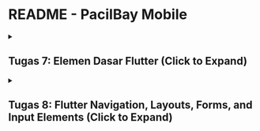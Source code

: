 # README - PacilBay Mobile

<details>
  <summary><h2>Tugas 7: Elemen Dasar Flutter (Click to Expand)</h2></summary>

### Stateless Widget dan Stateful Widget

1. Stateless Widget

   - Stateless Widget adalah widget yang tidak menyimpan state (keadaan) internal. Artinya, ketika widget ini dibuat, widget tidak akan berubah. Stateless Widget bersifat final dan hanya menerima parameter yang diberikan pada saat pembuatan. Stateless widget lebih sering digunakan untuk menampilkan informasi statis atau elemen yang tidak memerlukan update.
   
   - Contoh penggunaan stateless widget: membuat teks statis, gambar, ikon, dll

   

2. Stateful Widget
    - Stateful Widget adalah widget yang memiliki state internal yang dapat berubah. Stateful Widget bisa menyimpan informasi dan mengupdate tampilan berdasarkan perubahan yang terjadi selama life cycle aplikasi. Stateful Widget menggunakan dua kelas: kelas utama turunan dari StatefulWidget dan kelas State yang bertanggung jawab untuk menyimpan state dan mengelola update tampilan.
    - Contoh pengunaan stateful widget: tombol yang dapat ditekan (untuk mengubah status), form input yang menyimpan data, elemen interaktif lainnya

3. Perbandingan stateless widget dan stateful widget
    | Aspek          | Stateless Widget                                               | Stateful Widget                                                  |
    |----------------|---------------------------------------------------------------|-----------------------------------------------------------------|
    | Definisi       | Widget yang tidak menyimpan state dan tidak dapat berubah setelah dibuat | Widget yang menyimpan state dan dapat berubah seiring interaksi dengan user. |
    | Kelas          | Turunan dari StatelessWidget.                                 | Turunan dari StatefulWidget dan memiliki kelas State.           |
    | Pembaharuan    | Tidak dapat mengupdate tampilan setelah dibangun.           | Dapat mengupdate tampilan menggunakan metode setState().       |
    | Penggunaan     | Cocok untuk elemen statis seperti teks, ikon, gambar.        | Cocok untuk elemen interaktif seperti tombol, form, atau sign in. |
    | Siklus Hidup   | Hanya memiliki satu life cycle.                             | Memiliki dua life cycle: widget life cycle dan state life cycle. |
    | Kompleksitas   | Lebih sederhana dan lebih mudah digunakan.                   | Lebih kompleks karena memerlukan manajemen state.               |

### Daftar Widget yang Digunakan dan Fungsinya

| Widget               | Fungsi                                                                 |
|----------------------|------------------------------------------------------------------------|
| Scaffold             | Menyediakan struktur dasar halaman, termasuk AppBar, body, dan elemen lain di dalam aplikasi. |
| AppBar               | Menampilkan bagian atas aplikasi yang berisi judul dan elemen lainnya |
| Text                 | Menampilkan teks dalam aplikasi. Pada aplikasi ini digunakan untuk menampilkan judul aplikasi dan teks |
| Padding              | Memberikan jarak (padding) di sekeliling widget anaknya |
| Column               | Menyusun widget secara vertikal. |
| Row                  | Menyusun widget secara horizontal. |
| SizedBox             | Memberikan ruang kosong di antara widget. Digunakan untuk memberikan jarak vertikal antar elemen. |
| Center               | Meletakkan widget child di dalam area untuk menempatkan child di tengah area widget. |
| GridView.count       | Menyusun widget anak dalam bentuk grid. Dalam aplikasi ini digunakan untuk menampilkan ItemCard dalam 3 kolom. |
| Card                 | Menampilkan informasi dalam bentuk kartu. |
| Container            | Memberikan space untuk widget dan mengatur ukuran, warna, dan padding dari widget di dalamnya. |
| Material             | Memberikan efek material pada widget dan penggunaan tema. |
| InkWell              | Menambahkan efek sentuh (touch effect) pada widget ketika diklik.      |
| SnackBar             | Menampilkan pesan temporary di bagian bawah layar untuk memberikan feedback pada user. |
| Icon                 | Menampilkan ikon grafis.  |

### Fungsi setstate()
setState() adalah fungsi yang dimiliki oleh kelas State untuk mengelola keadaan (state) dari widget dalam aplikasi. Ketika fungsi setState() dipanggil, fungsi tersebut akan memberitahu Flutter untuk melakukan rebuild widget yang menggunakan state tersebut.

#### Kegunaan setstate()

1. Mengupdate UI
    Ketika keadaan suatu widget berubah (misal nilai variabel, hasil perhitungan, atau status interaksi *User* (seperti klik tombol)), maka setState() digunakan untuk memperbarui UI supaya memeproses perubahan tersebut. Flutter akan menjalankan kembali build() dari widget yang bersangkutan dan menghasilkan UI baru yang sesuai dengan state terbaru.

2. Mengoptimalkan Proses Rebuild
    Dengan menggunakan fungsi setState(), Flutter hanya akan merebuild widget yang berkaitan dengan state yang diubah, bukan seluruh widget tree sehingga membantu meningkatkan performa aplikasi.

Contoh:
```dart
setState(() {
  // Perubahan pada state
  counter++;
});
```
Ketika kita memanggil setState(), kita harus memberikan fungsi callback yang berisi logika untuk memperbarui state. Fungsi ini kemudian diambil oleh Flutter untuk memperbarui UI.
Pada contoh ini, variabel counter merupakan bagian dari state yang dikelola. Dengan memanggil setState(), nilai counter akan diubah dan UI akan diperbarui dengan menggunakan nilai(state) yang baru.


### Perbedaan const dan final

1. const

    const digunakan untuk mendeklarasikan konstanta yang diinisialisasi pada waktu kompilasi. Nilai yang diassign kepada variabel const harus diketahui sebelum program dijalankan. Variabel const bersifat immutable dan lebih efisien dalam penggunaan memori karena Flutter dapat melakukan optimasi dengan mengelola nilai yang sama hanya sekali dalam memori.

2. final

    final digunakan untuk mendeklarasikan variabel yang hanya dapat diinisialisasi sekali, tapi nilainya tidak harus diketahui pada waktu kompilasi. Nilai dari variabel final dapat ditetapkan pada waktu runtime. Final bersifat immutable setelah diinisialisasi, tapi final memungkinkan re-assign nilai yang lebih fleksibel karena nilainya bisa ditentukan oleh ekspresi yang dijalankan saat program berjalan.

3. Perbedaan const dan final

    | Aspek                | const                             | final                                |
    |----------------------|-----------------------------------|--------------------------------------|
    | Inisialisasi         | Diinisialisasi pada waktu kompilasi    | Diinisialisasi pada waktu runtime         |
    | Imutabilitas         | Nilai tidak dapat diubah setelah inisialisasi | Nilai tidak dapat diubah setelah inisialisasi |
    | Tipe Data            | Harus bertipe data yang diketahui saat kompilasi | Tipe data bisa ditentukan saat runtime |
    | Penggunaan Memori    | Dapat dioptimalkan untuk penggunaan memori yang efisien | Memori akan dialokasikan untuk setiap instance |
    | Contoh               | `const pi = 3.14;`               | `final name = getName();`           |
    | Scope                | Dapat digunakan dalam konteks compile-time | Dapat digunakan dalam konteks runtime |

### Langkah-langkah Implementasi Elemen Dasar Flutter
- Membuat Program Flutter Baru: Pertama, saya membuka terminal dan menggunakan perintah `flutter create pacilbay` untuk membuat aplikasi Flutter baru dengan nama "pacilbay".
- Buat file baru bernama menu.dart di direktori mental_health_tracker/lib. Tambahkan kode import 'package:flutter/material.dart'; pada baris pertama file tersebut.
- Di menu.dart, ubah kelas MyHomePage dari StatefulWidget menjadi StatelessWidget dengan menghapus bagian yang tidak diperlukan dan menambahkan constructor baru.
- Di dalam file lib/main.dart, saya mengimplementasikan kelas MyHomePage yang merupakan widget utama aplikasi. Dalam metode build, saya menggunakan widget Column untuk menyusun tombol-tombol secara vertikal. Saya membuat tiga tombol dengan menggunakan widget ElevatedButton, masing-masing dilengkapi dengan ikon dan teks yang sesuai. Untuk mengisi card tersebut, saya deklarasikan tiga variabel bertipe string (npm, name, className) di dalam kelas MyHomePage.
- Selanjutnya, saya buat kelas baru bernama InfoCard di menu.dart untuk menampilkan informasi NPM, nama, dan kelas.
- Selanjutnya, saya mengimplementasikan warna yang berbeda untuk setiap tombol dengan menambahkan properti `final Color color;` pada class `ItemHomepage` yang sudah dibuat sebelumnya. 
- Saya menggunakan widget ScaffoldMessenger untuk menampilkan Snackbar ketika tombol ditekan. Dalam setiap fungsi onPressed dari tombol, saya menambahkan kode untuk menampilkan Snackbar yang sesuai
- Setelah semua kelas selesai dimplementasikan, saya menjalankan perintah flutter analyze untuk memastikan tidak ada isu pada kode yang dapat mengganggu performa atau fungsionalitas aplikasi.
</details>

<details>
  <summary><h2>Tugas 8: Flutter Navigation, Layouts, Forms, and Input Elements (Click to Expand)</h2></summary>

### Kegunaan const di Flutter
`const` adalah keyword di Flutter yang digunakan untuk mendefinisikan objek atau widget yang immutable (tidak bisa diubah) dan akan diinisialisasi sekali saja pada saat kompilasi. Dengan `const`, kita memastikan bahwa objek tersebut bersifat konstan dan tidak akan berubah sepanjang masa hidup aplikasi.

#### Keuntungan menggunakan const
1. **Meningkatkan Performa Aplikasi**
   - **Reuse**: Objek `const` hanya dibuat satu kali dalam memori, sehingga dapat digunakan kembali (reused) tanpa perlu dibuat ulang.
   - **Optimasi Rendering**: Flutter tidak perlu merender ulang widget yang diberi `const`, sehingga mempercepat proses rendering dan mengurangi kerja CPU.

2. **Efisiensi Memori**
   - Objek `const` hanya memakan memori sekali saja, karena tidak dibuat ulang setiap kali dipanggil.
   - Penggunaan memori menjadi lebih hemat, terutama dalam aplikasi dengan banyak widget statis.

3. **Deteksi Kesalahan di Waktu Kompilasi**
   - Kesalahan yang berkaitan dengan nilai konstan dapat dideteksi lebih awal, saat proses kompilasi, bukan di runtime.
   - Membantu pengembang menemukan bug lebih cepat dan meningkatkan keandalan aplikasi.

4. **Meningkatkan Readability dan Maintainability**
   - Kode yang menggunakan `const` lebih mudah dibaca dan dipahami, karena developer lain tahu bahwa objek tersebut tidak akan berubah.
   - Membantu menjaga konsistensi dalam kode, sehingga lebih mudah dikelola dan di-maintain.

#### Kapan Sebaiknya Menggunakan `const`?
- **Widget Statis**: Ketika widget atau objek tidak berubah selama masa hidup aplikasi.
  ```dart
  const Text('Hello, Flutter');
  ```

- **Konfigurasi Aplikasi**: Untuk nilai-nilai yang tidak berubah, seperti warna, margin, padding, atau konfigurasi lainnya.
    ```dart
    const Color primaryColor = Colors.blue;
    ```

- **Penggunaan Berulang**: Ketika sebuah widget atau objek sering digunakan di berbagai tempat dalam aplikasi.
    ```dart
    const EdgeInsets allPadding = EdgeInsets.all(16.0);
    ```

#### Kapan Sebaiknya Menggunakan `const`?
- **Widget Dinamis**: Jika widget atau objek bergantung pada input *User* atau data yang berubah.
    ```dart
    Text('Welcome, $userName'); // Tidak bisa menggunakan const karena userName bisa berubah
    ```

- **Stateful Widget**: Untuk widget yang memiliki state atau memerlukan perubahan selama runtime.
    ```dart
    setState(() {
    // Update state
    });
    ```

#### Contoh Penggunaan `const`?
```dart
class MyApp extends StatelessWidget {
  const MyApp({super.key});

  @override
  Widget build(BuildContext context) {
    return const MaterialApp(
      home: Scaffold(
        appBar: AppBar(
          title: Text('Const Example'),
        ),
        body: Center(
          child: Text('Hello, const world!'),
        ),
      ),
    );
  }
}
```
Dalam kode Dart tersebut, penggunaan const memiliki beberapa fungsi:
1. Konstruksi class: Konstruktor `MyApp` ditandai sebagai const, yang berarti bahwa setiap instance dari `MyApp` tidak akan berubah (immutable) dan dapat diinisialisasi sebagai konstan. Konstruktor ini membantu Flutter memahami bahwa widget ini tidak perlu dirender ulang jika tidak ada perubahan.
2. Reusable `MaterialApp`: Dengan menggunakan const, `MaterialApp` dibuat sebagai objek immutable. Jika tidak ada perubahan pada konfigurasi aplikasi, Flutter tidak perlu membuat ulang widget ini setiap kali aplikasi dijalankan atau dirender ulang.
3. Immutable `Text` Widget: `Text` ini memiliki nilai yang tidak akan berubah selama runtime. Dengan `const`, Flutter tidak perlu membuat ulang widget ini, yang meningkatkan efisiensi rendering.


### Penggunaan Column dan Row pada Flutter

#### 1. **Column**
`Column` adalah widget di Flutter yang menyusun *children*-nya secara vertikal (dari atas ke bawah).

**Karakteristik:**
- Menyusun widget secara **vertikal**.
- Bisa menyesuaikan **alignment** dan **main axis** (vertikal) serta **cross axis** (horizontal).
- Fleksibel untuk membuat tata letak dengan elemen-elemen yang harus ditampilkan berurutan dari atas ke bawah.

**Properti Utama:**
- `mainAxisAlignment`: Mengatur bagaimana *children* diatur secara vertikal.
- `crossAxisAlignment`: Mengatur bagaimana *children* disejajarkan secara horizontal.

**Contoh Implementasi:**
```dart
Column(
  mainAxisAlignment: MainAxisAlignment.center,
  crossAxisAlignment: CrossAxisAlignment.start,
  children: [
    Text('Item 1'),
    Text('Item 2'),
    Text('Item 3'),
  ],
)
```
Penggunaan `Column` dalam kode ini bertujuan untuk menyusun beberapa widget `Text` secara vertikal, dari atas ke bawah. 
- `Column` Widget
`Column` digunakan untuk menyusun anak-anaknya (dalam hal ini widget `Text`) secara vertikal.

- `mainAxisAlignment: MainAxisAlignment.center`
Properti `mainAxisAlignment` mengatur posisi anak-anak widget di **sumbu utama** (vertikal dalam `Column`). Dengan `MainAxisAlignment.center`, semua anak-anak `Column` akan ditempatkan di tengah-tengah sumbu vertikal.

- `crossAxisAlignment: CrossAxisAlignment.start`
Properti `crossAxisAlignment` mengatur posisi anak-anak di sepanjang **sumbu sekunder** (horizontal dalam `Column`). Dengan `CrossAxisAlignment.start`, setiap anak dari `Column` akan disejajarkan di sisi **kiri** dari sumbu horizontal.

- `children`
Daftar widget yang merupakan anak-anak dari `Column`. Dalam kode ini, ada tiga widget `Text`:
- `Text('Item 1')`
- `Text('Item 2')`
- `Text('Item 3')`

Ketiga widget ini akan ditampilkan secara vertikal dalam `Column`, dimulai dari sisi kiri (karena `crossAxisAlignment.start`) dan dipusatkan di sumbu vertikal (karena `mainAxisAlignment.center`).

#### 2. **Row**
`Row` adalah widget di Flutter yang menyusun *children*-nya secara horizontal (dari kiri ke kanan).

**Karakteristik:**
- Menyusun widget secara **horizontal**.
- Sama seperti `Column`, `Row` memiliki kontrol atas **alignment** dan **main axis** (horizontal) serta **cross axis** (vertikal).
- Digunakan untuk membuat tata letak elemen-elemen yang perlu disusun berurutan dari kiri ke kanan.

**Properti Utama:**
- `mainAxisAlignment`: Mengatur bagaimana *children* diatur secara horizontal.
- `crossAxisAlignment`: Mengatur bagaimana *children* diatur vertikal.

**Contoh Implementasi:**
```dart
Row(
  mainAxisAlignment: MainAxisAlignment.spaceAround,
  crossAxisAlignment: CrossAxisAlignment.center,
  children: [
    Icon(Icons.star),
    Icon(Icons.favorite),
    Icon(Icons.person),
  ],
)
```
Kode `Row` ini digunakan untuk menyusun tiga ikon secara horizontal dengan jarak yang merata di antara mereka.

### Penjelasan Penggunaan:

- `Row'
   - Widget ini menyusun elemen-elemen anak (`children`) secara horizontal, dari kiri ke kanan.

- `mainAxisAlignment: MainAxisAlignment.spaceAround`. Properti ini mengatur jarak antar elemen anak di **sumbu utama** (horizontal). Dengan `spaceAround`:
     - Memberikan jarak yang sama di sekitar setiap elemen.
     - Jarak antara elemen dan tepi `Row` sedikit lebih kecil dibandingkan jarak antar elemen.

- `crossAxisAlignment: CrossAxisAlignment.center`
   - Properti ini menentukan bagaimana elemen-elemen anak diatur di **sumbu sekunder** (vertikal).
   - `center` memastikan semua ikon berada di tengah secara vertikal dalam `Row`.

- `children`
   - Berisi tiga ikon: `Icons.star`, `Icons.favorite`, dan `Icons.person`.
   - Masing-masing ikon akan ditempatkan secara horizontal dalam `Row` dengan jarak merata.

### Perbandingan `Column` vs `Row`

| **Aspek**              | **Column**                          | **Row**                             |
|------------------------|-------------------------------------|-------------------------------------|
| **Orientasi**           | Vertikal (dari atas ke bawah)       | Horizontal (dari kiri ke kanan)     |
| **Main Axis**           | Vertikal                            | Horizontal                          |
| **Cross Axis**          | Horizontal                          | Vertikal                            |
| **Penggunaan**          | Untuk menyusun elemen vertikal      | Untuk menyusun elemen horizontal    |
| **Alignment**           | `mainAxisAlignment`, `crossAxisAlignment` | `mainAxisAlignment`, `crossAxisAlignment` |
| **Contoh Situasi**      | Daftar item, formulir, paragraf     | Navigasi horizontal, barisan ikon   |

### Contoh Penggunaan Gabungan:
```dart
Column(
  children: [
    Row(
      mainAxisAlignment: MainAxisAlignment.spaceBetween,
      children: [
        Text('Left Item'),
        Text('Right Item'),
      ],
    ),
    Row(
      mainAxisAlignment: MainAxisAlignment.center,
      children: [
        Icon(Icons.star),
        Icon(Icons.favorite),
        Icon(Icons.person),
      ],
    ),
  ],
)
```

### Elemen Input pada Halaman Form

#### Elemen Input yang Digunakan dalam Kode:

1. **`TextFormField`**:
   - **`Nama Produk`**: Input teks untuk nama produk dengan validasi untuk memastikan tidak kosong dan tidak lebih dari 100 karakter.
   - **`Deskripsi Produk`**: Input teks untuk deskripsi produk dengan validasi untuk memastikan tidak kosong dan tidak lebih dari 255 karakter.
   - **`Harga Produk`**: Input teks yang memerlukan angka positif untuk harga produk, dengan validasi angka dan memastikan input adalah integer positif.
   - **`Jumlah Tersedia`**: Input teks yang memerlukan angka positif untuk jumlah produk yang tersedia, dengan validasi serupa untuk angka dan integer positif.

2. **`ElevatedButton`**:
   - Tombol untuk menyimpan data formulir, dengan validasi formulir sebelum menampilkan dialog konfirmasi.

### Elemen Input Flutter Lain yang Tidak Digunakan:
1. **`DropdownButton`**: Untuk memilih dari daftar pilihan yang sudah ditentukan.
2. **`Checkbox`**: Untuk input nilai boolean (true/false).
3. **`Radio`**: Untuk memilih satu opsi dari beberapa pilihan.
4. **`Slider`**: Untuk input angka dalam bentuk slider.
5. **`Switch`**: Untuk input boolean yang bisa diaktifkan/dinonaktifkan.
6. **`DatePicker`**: Untuk memilih tanggal.
7. **`TimePicker`**: Untuk memilih waktu.

### Tema (theme) dalam Aplikasi Flutter

Flutter menyediakan widget `ThemeData` yang dapat diatur dalam `MaterialApp` untuk memastikan konsistensi tampilan di seluruh aplikasi. Dengan menggunakan `ThemeData`, kita bisa mengatur warna, font, bentuk tombol, gaya teks, dan elemen UI lainnya agar konsisten di seluruh aplikasi.

Dalam aplikasi Flutter yang saya buat, saya menggunakan tema utama yang didefinisikan di `main.dart`. Tema ini berfungsi sebagai **"base"** untuk seluruh screens dan widget lainnya, memastikan konsistensi desain dan gaya di seluruh aplikasi.

Di dalam `main.dart`, saya mengatur `ThemeData` menggunakan `colorScheme` dan beberapa pengaturan tambahan:

```dart
MaterialApp(
  theme: ThemeData(
    colorScheme: ColorScheme.fromSwatch(
      primarySwatch: Colors.deepOrange,
    ).copyWith(
      secondary: Colors.deepOrange[400],
    ),
    useMaterial3: true, // Mengaktifkan Material Design 3
  ),
  home: MyHomePage(),
);
```

1. **MaterialApp**:
   - `MaterialApp` adalah widget utama yang membungkus aplikasi Flutter. Parameter `theme` membuat kita bisa menentukan tema global yang akan diterapkan ke seluruh aplikasi.

2. **ThemeData**:
   - `ThemeData` adalah konfigurasi tema yang berisi berbagai pengaturan seperti skema warna, font, dan gaya lainnya.

3. **colorScheme**:
   - **`ColorScheme.fromSwatch`**: Digunakan untuk membuat skema warna berbasis warna utama yang kita pilih (`primarySwatch`). Dalam contoh ini, `primarySwatch` diatur ke `Colors.deepOrange`.
   - **`copyWith`**: Digunakan untuk menyesuaikan skema warna lebih lanjut. Dalam kode ini, `secondary` diatur ke `Colors.deepOrange[400]`. Warna sekunder biasanya digunakan untuk elemen tambahan seperti tombol aksi sekunder dan ikon.

4. **useMaterial3**:
   - **`useMaterial3: true`**: Mengaktifkan penggunaan **Material Design 3**, yang menghadirkan fitur desain baru dan penyesuaian yang lebih baik untuk elemen UI, seperti tombol, card, dan lainnya.

5. **home**:
   - Menentukan layar awal aplikasi, dalam hal ini, `MyHomePage`.

### Navigasi dalam aplikasi dengan banyak halaman pada Flutter

Navigasi dalam aplikasi ini ditangani menggunakan **`Navigator`** dengan metode **`pushReplacement`** dan **`push`** untuk berpindah antar halaman.

#### 1. **Penggunaan `Navigator.pushReplacement`**
   - **`Navigator.pushReplacement`** digunakan untuk mengganti halaman saat ini dengan halaman baru. `Navigator.pushReplacement` memastikan bahwa halaman sebelumnya tidak akan tetap berada dalam *stack* navigasi.
   - **Keuntungan**: *User* tidak dapat kembali ke halaman sebelumnya dengan tombol "back", sehingga cocok untuk skenario seperti mengalihkan *User* ke halaman utama atau formulir tertentu setelah tindakan tertentu.

   **Contoh**:
   ```dart
   ListTile(
     leading: const Icon(Icons.home_outlined),
     title: const Text('Halaman Utama'),
     onTap: () {
       Navigator.pushReplacement(
         context,
         MaterialPageRoute(
           builder: (context) => MyHomePage(),
         ),
       );
     },
   );
   ```
   Dalam contoh ini, ketika *User* mengetuk "Halaman Utama", mereka akan diarahkan ke `MyHomePage`, dan halaman sebelumnya akan dihapus dari *stack* navigasi.

Selain menggunakan **`pushReplacement`** untuk navigasi melalui drawer, saya juga menggunakan **`Navigator.push`** di dalam **`InkWell`** pada halaman menu untuk navigasi ke halaman lain.

#### 2. **Navigasi dengan `Navigator.push`**
   - **`Navigator.push`** menambahkan halaman baru ke *stack* navigasi, memungkinkan *user* untuk kembali ke halaman sebelumnya dengan tombol "back".
   - **Perbedaan dengan `pushReplacement`**: 
     - **`push`** menambahkan halaman ke *stack* navigasi.
     - **`pushReplacement`** mengganti halaman saat ini, sehingga halaman sebelumnya dihapus dari *stack* navigasi.
   - **Keuntungan**: Memungkinkan navigasi dengan kemampuan untuk kembali ke halaman sebelumnya, misalnya, setelah menyelesaikan suatu tugas atau form.

   ```dart
   Navigator.push(
     context,
     MaterialPageRoute(
       builder: (context) => ProductEntryFormPage(),
     ),
   );
   ```
   Dalam contoh ini, ketika item menu dengan nama "Tambah Produk" diklik, aplikasi akan menavigasi ke `ProductEntryFormPage`, dan *user* dapat kembali ke halaman sebelumnya dengan tombol "back".

### 3. **Penggunaan `Drawer` untuk Navigasi**
   - **`Drawer`** adalah komponen navigasi yang menampilkan side menu. *User* dapat memilih item menu untuk berpindah antar halaman.
   - Setiap **`ListTile`** dalam `Drawer` memicu navigasi ke halaman yang berbeda.
   - **Contoh item Drawer**:
     - **Halaman Utama**: Mengarahkan ke `MyHomePage`.
     - **Tambah Produk**: Mengarahkan ke `ProductEntryFormPage`.

   **Kode**:
   ```dart
   Drawer(
     child: ListView(
       children: [
         // Header Drawer
         DrawerHeader(...),
         // Navigasi ke Halaman Utama
         ListTile(
           leading: const Icon(Icons.home_outlined),
           title: const Text('Halaman Utama'),
           onTap: () {
             Navigator.pushReplacement(
               context,
               MaterialPageRoute(builder: (context) => MyHomePage()),
             );
           },
         ),
         // Navigasi ke Tambah Produk
         ListTile(
           leading: const Icon(Icons.shop_2_outlined),
           title: const Text('Tambah Produk'),
           onTap: () {
             Navigator.pushReplacement(
               context,
               MaterialPageRoute(builder: (context) => ProductEntryFormPage()),
             );
           },
         ),
       ],
     ),
   );
   ```

</details>